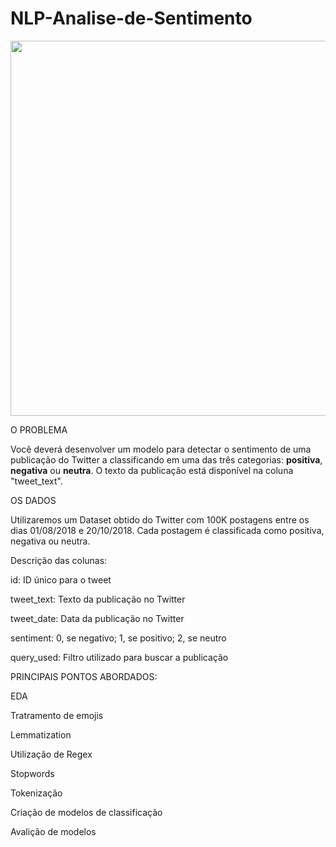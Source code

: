 # NLP-Analise-de-Sentimento


<img src="https://encrypted-tbn0.gstatic.com/images?q=tbn:ANd9GcQl_uVVki1hENn7Ov86KtGFX1aPwUWc7cD83Q&usqp=CAU" width=600 >


O PROBLEMA

Você deverá desenvolver um modelo para detectar o sentimento de uma publicação do Twitter a classificando em uma das três categorias:
**positiva**, **negativa** ou **neutra**. O texto da publicação está disponível na coluna "tweet_text". 
  

OS DADOS

Utilizaremos um Dataset obtido do Twitter com 100K postagens entre os dias 01/08/2018 e 20/10/2018. Cada postagem é classificada como positiva, negativa ou neutra.


Descrição das colunas:


id: ID único para o tweet


tweet_text: Texto da publicação no Twitter


tweet_date: Data da publicação no Twitter


sentiment: 0, se negativo; 1, se positivo; 2, se neutro


query_used: Filtro utilizado para buscar a publicação


PRINCIPAIS PONTOS ABORDADOS:

EDA

Tratramento de emojis

Lemmatization

Utilização de Regex

Stopwords

Tokenização

Criação de modelos de classificação 

Avalição de modelos
